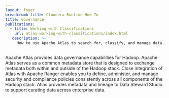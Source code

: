 ```yaml
---
layout: foyer
breadcrumb-title: Cloudera Runtime How To
title: Governance
publications:
  - title: Working with Classifications
    url: atlas-working-with-classifications/index.html
   description: >-
     How to use Apache Atlas to search for, classify, and manage data.
---
```

Apache Atlas provides data governance capabilities for Hadoop. Apache
Atlas serves as a common metadata store that is designed to exchange
metadata both within and outside of the Hadoop stack. Close integration
of Atlas with Apache Ranger enables you to define, administer, and
manage security and compliance policies consistently across all
components of the Hadoop stack. Atlas provides metadata and lineage to
Data Steward Studio to support curating data across enterprise data.
